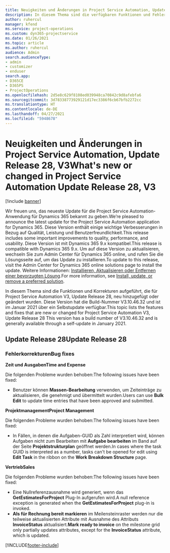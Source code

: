 ```yaml
---
title: Neuigkeiten und Änderungen in Project Service Automation, Update Release 28, V3
description: In diesem Thema sind die verfügbaren Funktionen und Fehlerbehebungen für Project Service Automation Update Release 28, V3 aufgeführt.
author: ruhercul
manager: kfend
ms.service: project-operations
ms.custom: dyn365-projectservice
ms.date: 01/26/2021
ms.topic: article
ms.author: ruhercul
audience: Admin
search.audienceType:
- admin
- customizer
- enduser
search.app:
- D365CE
- D365PS
- ProjectOperations
ms.openlocfilehash: 2d5e8c629f8108ed039948ca70842c9d8afebfa6
ms.sourcegitcommit: 3d78338773929121d17ec3386f6cb67bfb2272cc
ms.translationtype: HT
ms.contentlocale: de-DE
ms.lasthandoff: 04/27/2021
ms.locfileid: "5948678"
---
```

# <a name="whats-new-or-changed-in-project-service-automation-update-release-28-v3"></a><span data-ttu-id="d0ceb-103">Neuigkeiten und Änderungen in Project Service Automation, Update Release 28, V3</span><span class="sxs-lookup"><span data-stu-id="d0ceb-103">What's new or changed in Project Service Automation Update Release 28, V3</span></span>

[!include [banner](../includes/psa-now-project-operations.md)]

<span data-ttu-id="d0ceb-104">Wir freuen uns, das neueste Update für die Project Service Automation-Anwendung für Dynamics 365 bekannt zu geben.</span><span class="sxs-lookup"><span data-stu-id="d0ceb-104">We’re pleased to announce the latest update for the Project Service Automation application for Dynamics 365.</span></span> <span data-ttu-id="d0ceb-105">Diese Version enthält einige wichtige Verbesserungen in Bezug auf Qualität, Leistung und Benutzerfreundlichkeit.</span><span class="sxs-lookup"><span data-stu-id="d0ceb-105">This release includes some important improvements to quality, performance, and usability.</span></span> <span data-ttu-id="d0ceb-106">Diese Version ist mit Dynamics 365 9.x kompatibel.</span><span class="sxs-lookup"><span data-stu-id="d0ceb-106">This release is compatible with Dynamics 365 9.x.</span></span> <span data-ttu-id="d0ceb-107">Um auf diese Version zu aktualisieren, wechseln Sie zum Admin Center für Dynamics 365 online, und rufen Sie die Lösungsseite auf, um das Update zu installieren.</span><span class="sxs-lookup"><span data-stu-id="d0ceb-107">To update to this release, visit the Admin Center for Dynamics 365 online solutions page to install the update.</span></span> <span data-ttu-id="d0ceb-108">Weitere Informationen: [Installieren, Aktualisieren oder Entfernen einer bevorzugten Lösung](/power-platform/admin/install-remove-preferred-solution).</span><span class="sxs-lookup"><span data-stu-id="d0ceb-108">For more information, see [Install, update, or remove a preferred solution](/power-platform/admin/install-remove-preferred-solution).</span></span>

<span data-ttu-id="d0ceb-109">In diesem Thema sind die Funktionen und Korrekturen aufgeführt, die für Project Service Automation V3, Update Release 28, neu hinzugefügt oder geändert wurden. Diese Version hat die Build-Nummer V3.10.46.32 und ist im Januar 2021 über ein Selbstupdate verfügbar.</span><span class="sxs-lookup"><span data-stu-id="d0ceb-109">This topic lists the features and fixes that are new or changed for Project Service Automation V3, Update Release 28 This version has a build number of V3.10.46.32 and is generally available through a self-update in January 2021.</span></span>

## <a name="update-release-28"></a><span data-ttu-id="d0ceb-110">Update Release 28</span><span class="sxs-lookup"><span data-stu-id="d0ceb-110">Update Release 28</span></span>

### <a name="bug-fixes"></a><span data-ttu-id="d0ceb-111">Fehlerkorrekturen</span><span class="sxs-lookup"><span data-stu-id="d0ceb-111">Bug fixes</span></span>

<span data-ttu-id="d0ceb-112">**Zeit und Ausgaben**</span><span class="sxs-lookup"><span data-stu-id="d0ceb-112">**Time and Expense**</span></span>

<span data-ttu-id="d0ceb-113">Die folgenden Probleme wurden behoben:</span><span class="sxs-lookup"><span data-stu-id="d0ceb-113">The following issues have been fixed:</span></span>

- <span data-ttu-id="d0ceb-114">Benutzer können **Massen-Bearbeitung** verwenden, um Zeiteinträge zu aktualisieren, die genehmigt und übermittelt wurden.</span><span class="sxs-lookup"><span data-stu-id="d0ceb-114">Users can use **Bulk Edit** to update time entries that have been approved and submitted.</span></span>

<span data-ttu-id="d0ceb-115">**Projektmanagement**</span><span class="sxs-lookup"><span data-stu-id="d0ceb-115">**Project Management**</span></span>

<span data-ttu-id="d0ceb-116">Die folgenden Probleme wurden behoben:</span><span class="sxs-lookup"><span data-stu-id="d0ceb-116">The following issues have been fixed:</span></span>

- <span data-ttu-id="d0ceb-117">In Fällen, in denen die Aufgaben-GUID als Zahl interpretiert wird, können Aufgaben nicht zum Bearbeiten mit **Aufgabe bearbeiten** im Band auf der Seite **Projektstrukturplan** geöffnet werden.</span><span class="sxs-lookup"><span data-stu-id="d0ceb-117">In cases where the task GUID is interpreted as a number, tasks can't be opened for edit using **Edit Task** in the ribbon on the **Work Breakdown Structure** page.</span></span>

<span data-ttu-id="d0ceb-118">**Vertrieb**</span><span class="sxs-lookup"><span data-stu-id="d0ceb-118">**Sales**</span></span>

<span data-ttu-id="d0ceb-119">Die folgenden Probleme wurden behoben:</span><span class="sxs-lookup"><span data-stu-id="d0ceb-119">The following issues have been fixed:</span></span>

- <span data-ttu-id="d0ceb-120">Eine Nullreferenzausnahme wird generiert, wenn das **GetEstimatesForProject** Plug-In aufgerufen wird.</span><span class="sxs-lookup"><span data-stu-id="d0ceb-120">A null reference exception is generated when the **GetEstimatesForProject** plug-in is invoked.</span></span>
- <span data-ttu-id="d0ceb-121">**Als für Rechnung bereit markieren** im Meilensteinraster werden nur die teilweise aktualisierten Attribute mit Ausnahme des Attributs **InvoiceStatus** aktualisiert.</span><span class="sxs-lookup"><span data-stu-id="d0ceb-121">**Mark ready to invoice** on the milestone grid only partially updates attributes, except for the **InvoiceStatus** attribute, which is updated.</span></span>



[!INCLUDE[footer-include](../includes/footer-banner.md)]